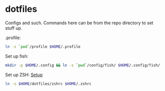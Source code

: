 dotfiles
========

Configs and such. Commands here can be from the repo directory to set stuff up.

.profile:
``` bash
ln -s `pwd`/profile $HOME/.profile
```

Set up fish:
``` bash
mkdir -p $HOME/.config && ln -s `pwd`/config/fish/ $HOME/.config/fish/
```

Set up ZSH:
[Setup](https://github.com/robbyrussell/oh-my-zsh#via-curl)
``` bash
ln -s $HOME/dotfiles/zshrc $HOME/.zshrc
```